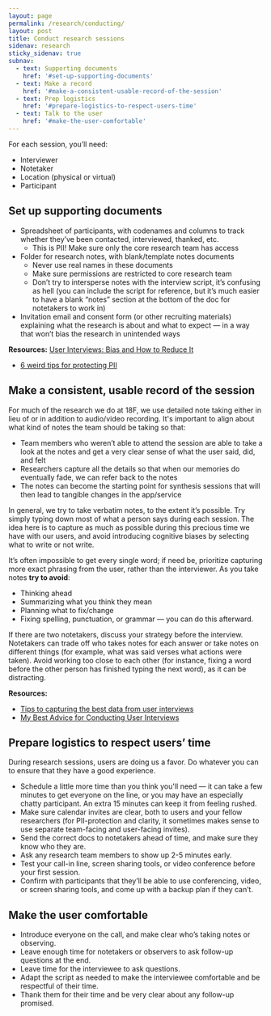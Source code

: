 ```yaml
---
layout: page
permalink: /research/conducting/
layout: post
title: Conduct research sessions
sidenav: research
sticky_sidenav: true
subnav:
  - text: Supporting documents
    href: '#set-up-supporting-documents'
  - text: Make a record
    href: '#make-a-consistent-usable-record-of-the-session'
  - text: Prep logistics
    href: '#prepare-logistics-to-respect-users-time'
  - text: Talk to the user
    href: '#make-the-user-comfortable'
---
```


For each session, you’ll need:

- Interviewer
- Notetaker
- Location (physical or virtual)
- Participant


## Set up supporting documents

- Spreadsheet of participants, with codenames and columns to track whether they’ve been contacted, interviewed, thanked, etc.
    - This is PII! Make sure only the core research team has access
- Folder for research notes, with blank/template notes documents
    - Never use real names in these documents
    - Make sure permissions are restricted to core research team
    - Don’t try to intersperse notes with the interview script, it’s confusing as hell (you can include the script for reference, but it’s much easier to have a blank “notes” section at the bottom of the doc for notetakers to work in)
- Invitation email and consent form (or other recruiting materials) explaining what the research is about and what to expect — in a way that won’t bias the research in unintended ways

**Resources:**
 [User Interviews: Bias and How to Reduce It](https://www.juliemyoung.com/blog/2016/12/15/user-interviews-bias-and-how-to-reduce-it)
 - [6 weird tips for protecting PII](https://docs.google.com/presentation/d/1MM6tNlFc-Iwgw_cCUw_0KS8oQMS-FEN7sYftPQLmLAg/edit#slide=id.p)

## Make a consistent, usable record of the session

For much of the research we do at 18F, we use detailed note taking either in lieu of or in addition to audio/video recording. It's important to align about what kind of notes the team should be taking so that:

- Team members who weren’t able to attend the session are able to take a look at the notes and get a very clear sense of what the user said, did, and felt
- Researchers capture all the details so that when our memories do eventually fade, we can refer back to the notes
- The notes can become the starting point for synthesis sessions that will then lead to tangible changes in the app/service

In general, we try to take verbatim notes, to the extent it’s possible. Try simply typing down most of what a person says during each session. The idea here is to capture as much as possible during this precious time we have with our users, and avoid introducing cognitive biases by selecting what to write or not write.

It’s often impossible to get every single word; if need be, prioritize capturing more exact phrasing from the user, rather than the interviewer. As you take notes **try to avoid**:

- Thinking ahead
- Summarizing what you think they mean
- Planning what to fix/change
- Fixing spelling, punctuation, or grammar — you can do this afterward.

If there are two notetakers, discuss your strategy before the interview. Notetakers can trade off who takes notes for each answer or take notes on different things (for example, what was said verses what actions were taken). Avoid working too close to each other (for instance, fixing a word before the other person has finished typing the next word), as it can be distracting.

**Resources:**

- [Tips to capturing the best data from user interviews](https://18f.gsa.gov/2016/02/09/tips-for-capturing-the-best-data-from-user-interviews/)
- [My Best Advice for Conducting User Interviews](https://whitneyhess.com/blog/2010/07/07/my-best-advice-for-conducting-user-interviews/)



## Prepare logistics to respect users’ time

During research sessions, users are doing us a favor. Do whatever you can to ensure that they have a good experience.

- Schedule a little more time than you think you'll need — it can take a few minutes to get everyone on the line, or you may have an especially chatty participant. An extra 15 minutes can keep it from feeling rushed.
- Make sure calendar invites are clear, both to users and your fellow researchers (for PII-protection and clarity, it sometimes makes sense to use separate team-facing and user-facing invites).
- Send the correct docs to notetakers ahead of time, and make sure they know who they are.
- Ask any research team members to show up 2-5 minutes early.
- Test your call-in line, screen sharing tools, or video conference before your first session.
- Confirm with participants that they’ll be able to use conferencing, video, or screen sharing tools, and come up with a backup plan if they can’t.

## Make the user comfortable

- Introduce everyone on the call, and make clear who’s taking notes or observing.
- Leave enough time for notetakers or observers to ask follow-up questions at the end.
- Leave time for the interviewee to ask questions.
- Adapt the script as needed to make the interviewee comfortable and be respectful of their time.
- Thank them for their time and be very clear about any follow-up promised.
